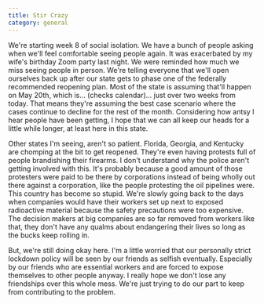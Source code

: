 ```yaml
---
title: Stir Crazy
category: general
---
```

We're starting week 8 of social isolation. We have a bunch of people asking when we'll feel comfortable seeing people again. It was exacerbated by my wife's birthday Zoom party last night. We were reminded how much we miss seeing people in person. We're telling everyone that we'll open ourselves back up after our state gets to phase one of the federally recommended reopening plan. Most of the state is assuming that'll happen on May 20th, which is... (checks calendar)... just over two weeks from today. That means they're assuming the best case scenario where the cases continue to decline for the rest of the month. Considering how antsy I hear people have been getting, I hope that we can all keep our heads for a little while longer, at least here in this state.

Other states I'm seeing, aren't so patient. Florida, Georgia, and Kentucky are chomping at the bit to get reopened. They're even having protests full of people brandishing their firearms. I don't understand why the police aren't getting involved with this. It's probably because a good amount of those protesters were paid to be there by corporations instead of being wholly out there against a corporation, like the people protesting the oil pipelines were. This country has become so stupid. We're slowly going back to the days when companies would have their workers set up next to exposed radioactive material because the safety precautions were too expensive. The decision makers at big companies are so far removed from workers like that, they don't have any qualms about endangering their lives so long as the bucks keep rolling in.

But, we're still doing okay here. I'm a little worried that our personally strict lockdown policy will be seen by our friends as selfish eventually. Especially by our friends who are essential workers and are forced to expose themselves to other people anyway. I really hope we don't lose any friendships over this whole mess. We're just trying to do our part to keep from contributing to the problem.
